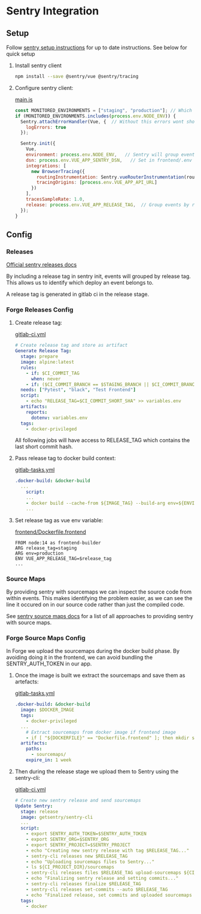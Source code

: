 # Sentry Integration   

## Setup

Follow [sentry setup instructions][sentry setup instructions] for up to date instructions. See below for quick setup

1. Install sentry client
    ```bash 
    npm install --save @sentry/vue @sentry/tracing
    ```
2. Configure sentry client: 
   
   [main.js][main.js]
    ```js
    const MONITORED_ENVIRONMENTS = ["staging", "production"]; // Which environments to monitor
    if (MONITORED_ENVIRONMENTS.includes(process.env.NODE_ENV)) {
      Sentry.attachErrorHandler(Vue, {  // Without this errors wont show in the console
        logErrors: true
      });
    
      Sentry.init({
        Vue,
        environment: process.env.NODE_ENV,   // Sentry will group events by environment
        dsn: process.env.VUE_APP_SENTRY_DSN,   // Set in frontend/.env
        integrations: [
          new BrowserTracing({
            routingInstrumentation: Sentry.vueRouterInstrumentation(router),
            tracingOrigins: [process.env.VUE_APP_API_URL]
          })
        ],
        tracesSampleRate: 1.0,
        release: process.env.VUE_APP_RELEASE_TAG,  // Group events by release
      });
    }
    ```

## Config
### Releases
[Official sentry releases docs][sentry releases]

By including a release tag in sentry init, events will grouped by release tag. 
This allows us to identify which deploy an event belongs to.

A release tag is generated in gitlab ci in the release stage.

### Forge Releases Config
1. Create release tag:   
   
    [gitlab-ci.yml][gitlab-ci.yml]
    ```yml
    # Create release tag and store as artifact
    Generate Release Tag:
      stage: prepare
      image: alpine:latest
      rules:
        - if: $CI_COMMIT_TAG
          when: never
        - if: ($CI_COMMIT_BRANCH == $STAGING_BRANCH || $CI_COMMIT_BRANCH == $PROD_BRANCH)
      needs: ["Pytest", "black", "Test Frontend"]
      script:
        - echo "RELEASE_TAG=$CI_COMMIT_SHORT_SHA" >> variables.env
      artifacts:
        reports:
          dotenv: variables.env
      tags:
        - docker-privileged
    ```
    All following jobs will have access to RELEASE_TAG which contains the last short commit hash.
2. Pass release tag to docker build context:   
   
    [gitlab-tasks.yml][gitlab-tasks.yml]
    ```yml
    .docker-build: &docker-build
      ...
        script:
        ...
        - docker build --cache-from ${IMAGE_TAG} --build-arg env=${ENVIRONMENT} --build-arg release_tag=$RELEASE_TAG -t ${IMAGE_TAG} ${APP}/. -f ${APP}/${DOCKERFILE}
        ...
    ```
3. Set release tag as vue env variable:   
   
    [frontend/Dockerfile.frontend][frontend dockerfile]
    ```Dockerfile{2,4}
    FROM node:14 as frontend-builder
    ARG release_tag=staging
    ARG env=production
    ENV VUE_APP_RELEASE_TAG=$release_tag
    ...
    ```

### Source Maps
By providing sentry with sourcemaps we can inspect the source code from within events. This makes identifying the problem
easier, as we can see the line it occured on in our source code rather than just the compiled code.

See [sentry source maps docs][sentry source maps] for a list of all approaches to providing sentry with source maps.

### Forge Source Maps Config
In Forge we upload the sourcemaps during the docker build phase. By avoiding doing it in the frontend, 
we can avoid bundling the SENTRY_AUTH_TOKEN in our app.

1. Once the image is built we extract the sourcemaps and save them as artefacts:  

    [gitlab-tasks.yml][gitlab-tasks.yml]
    ```yml {6-11} 
    .docker-build: &docker-build
      image: $DOCKER_IMAGE
      tags:
        - docker-privileged
      ...
        # Extract sourcemaps from docker image if frontend image
        - if [ "${DOCKERFILE}" == "Dockerfile.frontend" ]; then mkdir sourcemaps && docker cp $(docker create --rm ${IMAGE_TAG}):/usr/share/caddy/js/. sourcemaps ; fi
      artifacts:
        paths:
          - sourcemaps/
        expire_in: 1 week
    ```
2. Then during the release stage we upload them to Sentry using the sentry-cli:  

    [gitlab-ci.yml][gitlab-ci.yml]
    ```yml {12-14}
    # Create new sentry release and send sourcemaps
    Update Sentry:
      stage: release
      image: getsentry/sentry-cli
      ...
      script:
        - export SENTRY_AUTH_TOKEN=$SENTRY_AUTH_TOKEN
        - export SENTRY_ORG=$SENTRY_ORG
        - export SENTRY_PROJECT=$SENTRY_PROJECT
        - echo "Creating new sentry release with tag $RELEASE_TAG..."
        - sentry-cli releases new $RELEASE_TAG
        - echo "Uploading sourcemaps files to Sentry..."
        - ls ${CI_PROJECT_DIR}/sourcemaps
        - sentry-cli releases files $RELEASE_TAG upload-sourcemaps ${CI_PROJECT_DIR}/sourcemaps
        - echo "Finalizing sentry release and setting commits..."
        - sentry-cli releases finalize $RELEASE_TAG
        - sentry-cli releases set-commits --auto $RELEASE_TAG
        - echo "Finalized release, set commits and uploaded sourcemaps for release $RELEASE_TAG"
      tags:
        - docker
    ```

[sentry setup instructions]: https://docs.sentry.io/platforms/javascript/guides/vue/
[sentry releases]: https://docs.sentry.io/product/releases/
[frontend dockerfile]: https://gitlab.liip.ch/liip/forge/-/blob/master/frontend/Dockerfile.frontend
[main.js]: https://gitlab.liip.ch/liip/forge/-/blob/master/frontend/src/main.js
[gitlab-tasks.yml]: https://gitlab.liip.ch/liip/forge/-/blob/master/.gitlab-tasks.yml
[gitlab-ci.yml]: https://gitlab.liip.ch/liip/forge/-/blob/master/.gitlab-ci.yml
[sentry source maps]: https://docs.sentry.io/platforms/javascript/sourcemaps/